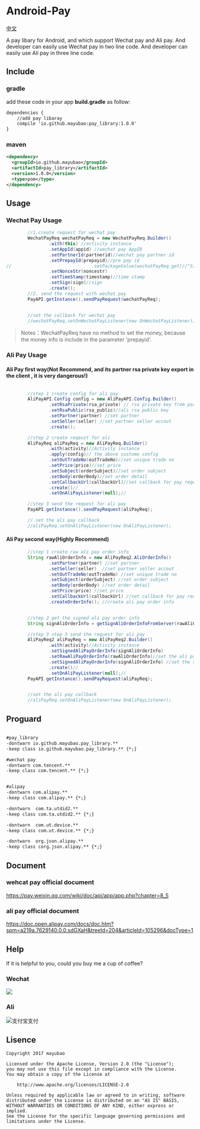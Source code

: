 # Android-Pay
[中文](https://github.com/mayubao/Android-Pay/blob/master/README_CN.md)

A pay libary for Android, and which support Wechat pay and Ali pay.
 And developer can easily use Wechat pay in two line code.
 And developer can easily use Ali pay in three line code.

## Include

### gradle
add these code in your app **build.gradle** as follow:

```xml
dependencies {
    //add pay libaray
    compile 'io.github.mayubao:pay_library:1.0.0'
}
```

### maven

```xml
<dependency>
  <groupId>io.github.mayubao</groupId>
  <artifactId>pay_library</artifactId>
  <version>1.0.0</version>
  <type>pom</type>
</dependency>
```

## Usage

### Wechat Pay Usage

```java
        //1.create request for wechat pay
        WechatPayReq wechatPayReq = new WechatPayReq.Builder()
                .with(this) //activity instance
                .setAppId(appid) //wechat pay AppID
                .setPartnerId(partnerid)//wechat pay partner id
                .setPrepayId(prepayid)//pre pay id
//								.setPackageValue(wechatPayReq.get)//"Sign=WXPay"
                .setNonceStr(noncestr)
                .setTimeStamp(timestamp)//time stamp
                .setSign(sign)//sign
                .create();
        //2. send the request with wechat pay
        PayAPI.getInstance().sendPayRequest(wechatPayReq);


        //set the callback for wechat pay
        //wechatPayReq.setOnWechatPayListener(new OnWechatPayListener);


```

>Notes：WechatPayReq have no method to set the money, because the money info is include in the parameter 'prepayid'.

### Ali Pay Usage


#### Ali Pay first way(**Not Recommend**, and its partner rsa private key export in the client , it is very dangerous!)
```java

        //step 1 create config for ali pay
        AliPayAPI.Config config = new AliPayAPI.Config.Builder()
                .setRsaPrivate(rsa_private) // rsa private key from partner (pkcs8 format)
                .setRsaPublic(rsa_public)//ali rsa public key
                .setPartner(partner) //set partner
                .setSeller(seller) //set partner seller accout
                .create();

        //step 2 create reqeust for ali
        AliPayReq aliPayReq = new AliPayReq.Builder()
                .with(activity)//Activity instance
                .apply(config)// the above custome config
                .setOutTradeNo(outTradeNo)//set unique trade no
                .setPrice(price)//set price
                .setSubject(orderSubject)//set order subject
                .setBody(orderBody)//set order detail
                .setCallbackUrl(callbackUrl)//set callback for pay reqest
                .create()//
                .setOnAliPayListener(null);//

        //step 3 send the request for ali pay
        PayAPI.getInstance().sendPayRequest(aliPayReq);

        // set the ali pay callback
        //aliPayReq.setOnAliPayListener(new OnAliPayListener);

```

#### Ali Pay second way(**Highly Recommend**)

```java
        //step 1 create raw ali pay order info
        String rawAliOrderInfo = new AliPayReq2.AliOrderInfo()
                .setPartner(partner) //set partner
                .setSeller(seller)  //set partner seller accout
                .setOutTradeNo(outTradeNo) //set unique trade no
                .setSubject(orderSubject) //set order subject
                .setBody(orderBody) //set order detail
                .setPrice(price) //set price
                .setCallbackUrl(callbackUrl) //set callback for pay reqest
                .createOrderInfo(); //create ali pay order info


        //step 2 get the signed ali pay order info
        String signAliOrderInfo = getSignAliOrderInfoFromServer(rawAliOrderInfo);

        //step 3 step 3 send the request for ali pay
        AliPayReq2 aliPayReq = new AliPayReq2.Builder()
                .with(activity)//Activity instance
                .setSignedAliPayOrderInfo(signAliOrderInfo)
                .setRawAliPayOrderInfo(rawAliOrderInfo)//set the ali pay order info
                .setSignedAliPayOrderInfo(signAliOrderInfo) //set the signed ali pay order info
                .create()//
                .setOnAliPayListener(null);//
        PayAPI.getInstance().sendPayRequest(aliPayReq);


        //set the ali pay callback
        //aliPayReq.setOnAliPayListener(new OnAliPayListener);

```


## Proguard

```xml

#pay_library
-dontwarn io.github.mayubao.pay_library.**
-keep class io.github.mayubao.pay_library.** {*;}

#wechat pay
-dontwarn com.tencent.**
-keep class com.tencent.** {*;}


#alipay
-dontwarn com.alipay.**
-keep class com.alipay.** {*;}

-dontwarn  com.ta.utdid2.**
-keep class com.ta.utdid2.** {*;}

-dontwarn  com.ut.device.**
-keep class com.ut.device.** {*;}

-dontwarn  org.json.alipay.**
-keep class corg.json.alipay.** {*;}
```


## Document

###  wehcat pay official document
https://pay.weixin.qq.com/wiki/doc/api/app/app.php?chapter=8_5

###  ali pay official document
https://doc.open.alipay.com/docs/doc.htm?spm=a219a.7629140.0.0.sdGXaH&treeId=204&articleId=105296&docType=1


## Help
If it is helpful to you, could you buy me a cup of coffee?

### Wechat
![](http://img.blog.csdn.net/20170302140650271)
### Ali
![支付宝支付](http://img.blog.csdn.net/20170302140734345)


## Lisence

    Copyright 2017 mayubao

    Licensed under the Apache License, Version 2.0 (the "License");
    you may not use this file except in compliance with the License.
    You may obtain a copy of the License at

        http://www.apache.org/licenses/LICENSE-2.0

    Unless required by applicable law or agreed to in writing, software
    distributed under the License is distributed on an "AS IS" BASIS,
    WITHOUT WARRANTIES OR CONDITIONS OF ANY KIND, either express or implied.
    See the License for the specific language governing permissions and
    limitations under the License.


